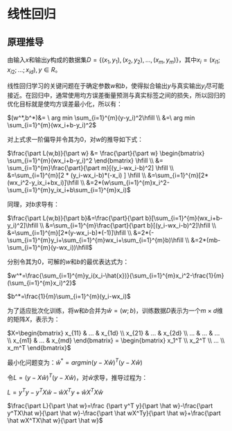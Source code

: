 # 线性回归

## 原理推导

由输入$x$和输出$y$构成的数据集$D=\{(x_1,y_1),(x_2,y_2),...,(x_m,y_m)\}$，其中$x_i=(x_{i1};x_{i2};...;x_{id}),y\in R$。

线性回归学习的关键问题在于确定参数$w$和$b$，使得拟合输出$y$与真实输出$y_i$尽可能接近。在回归中，通常使用均方误差衡量预测与真实标签之间的损失，所以回归的优化目标就是使均方误差最小化，所以有：

$(w^*,b^*)&= \ arg min \sum_{i=1}^{m}(y-y_i)^2\hfill \\ &=\ arg min \sum_{i=1}^{m}(wx_i+b-y_i)^2$

对上式求一阶偏导并令其为0，对$w$的推导如下式：

$\frac{\part L(w,b)}{\part w} &= \frac{\part}{\part w} \begin{bmatrix} \sum_{i=1}^{m}(wx_i+b-y_i)^2 \end{bmatrix} \hfill \\ &= \sum_{i=1}^{m}\frac{\part}{\part m}[(y_i-wx_i-b)^2] \hfill \\ &=\sum_{i=1}^{m}[2 * (y_i-wx_i-b)*(-x_i) ] \hfill \\ &=\sum_{i=1}^{m}[2*(wx_i^2-y_ix_i+bx_i)]\hfill \\ &=2*(w\sum_{i=1}^{m}x_i^2-\sum_{i=1}^{m}y_ix_i+b\sum_{i=1}^{m}x_i)$

同理，对$b$求导有：

$\frac{\part L(w,b)}{\part b}&=\frac{\part}{\part b}[\sum_{i=1}^{m}(wx_i+b-y_i)^2]\hfill \\ &=\sum_{i=1}^{m}\frac{\part}{\part b}[(y_i-wx_i-b)^2]\hfill \\ &=\sum_{i=1}^{m}[2*(y-wx_i-b)*(-1)]\hfill \\ &=2*(-\sum_{i=1}^{m}y_i+\sum_{i=1}^{m}wx_i+\sum_{i=1}^{m}b)\hfill \\ &=2*(mb-\sum_{i=1}^{m}(y-wx_i))\hfill$

分别令其为0，可解的$w$和$b$的最优表达式为：

$w^*=\frac{\sum_{i=1}^{m}y_i(x_i-\hat{x})}{\sum_{i=1}^{m}x_i^2-\frac{1}{m}(\sum_{i=1}^{m}x_i)^2}$

$b^*=\frac{1}{m}\sum_{i=1}^{m}(y_i-wx_i)$

为了适应批次化训练，将$w$和$b$合并为$\hat{w}=(w;b)$，训练数据$D$表示为一个$m\times d$维的矩阵$X$，表示为：

$X=\begin{bmatrix} x_{11} & ... & x_{1d} \\ x_{21} & ... & x_{2d} \\ ... & ... & ... \\ x_{m1} & ... & x_{md} \end{bmatrix} = \begin{bmatrix} x_1^T \\ x_2^T \\ ... \\ x_m^T  \end{bmatrix}$

最小化问题变为：$\hat{w}^*=arg min(y-X\hat{w})^T(y-X\hat{w})$

令$L=(y-X\hat{w})^T(y-X\hat{w})$，对$\hat{w}$求导，推导过程为：

$L=y^Ty-y^TX\hat w -\hat wX^Ty+\hat wX^TX\hat w$

$\frac{\part L}{\part \hat w}=\frac {\part y^T y}{\part \hat w}-\frac{\part y^TX\hat w}{\part \hat w}-\frac{\part \hat wX^Ty}{\part \hat w}+\frac{\part \hat wX^TX\hat w}{\part \hat w}$